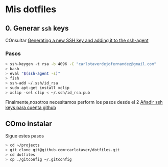 # Mis dotfiles

## 0. Generar `ssh` keys

COnsultar [Generating a new SSH key and adding it to the ssh-agent](https://help.github.com/articles/generating-a-new-ssh-key-and-adding-it-to-the-ssh-agent)

### Pasos

```sh
> ssh-keygen -t rsa -b 4096 -C "carlotaverdejofernandez@gmail.com"
> bash
> eval "$(ssh-agent -s)"
> fish
> ssh-add ~/.ssh/id_rsa
> sudo apt-get install xclip
> xclip -sel clip < ~/.ssh/id_rsa.pub
```

Finalmente,nosotros necesitamos perform los pasos desde el 2 [Añadir ssh keys para cuenta github ]([https://help.github.com/articles/adding-a-new-ssh-key-to-your-github-account)

## COmo instalar

Sigue estes pasos

```sh
> cd ~/projects
> git clone git@github.com:carlotaver/dotfiles.git
> cd dotfiles
> cp ./gitconfig ~/.gitconfig
```
